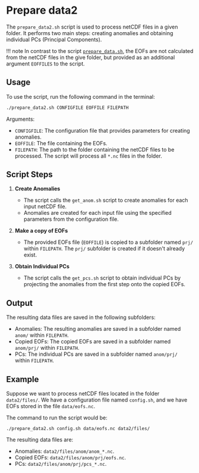 # Prepare data2

The `prepare_data2.sh` script is used to process netCDF files in a given folder. It performs two main steps: creating
anomalies and obtaining individual PCs (Principal Components).

!!! note
    In contrast to the script [`prepare_data.sh`](prepare_data.md), the EOFs are not calculated from the netCDF files in
    the give folder, but provided as an additional argument `EOFFILES` to the script.

## Usage

To use the script, run the following command in the terminal:

```bash
./prepare_data2.sh CONFIGFILE EOFFILE FILEPATH
```

Arguments:

- `CONFIGFILE`: The configuration file that provides parameters for creating anomalies.
- `EOFFILE`: The file containing the EOFs.
- `FILEPATH`: The path to the folder containing the netCDF files to be processed.  The script will process all `*.nc`
  files in the folder.

## Script Steps

1. **Create Anomalies**
    - The script calls the `get_anom.sh` script to create anomalies for each input netCDF file.
    - Anomalies are created for each input file using the specified parameters from the configuration file.

2. **Make a copy of EOFs**
    - The provided EOFs file (`EOFFILE`) is copied to a subfolder named `prj/` within `FILEPATH`. The `prj/` subfolder is created if it doesn't already exist.

3. **Obtain Individual PCs**
    - The script calls the `get_pcs.sh` script to obtain individual PCs by projecting the anomalies from the first step onto the copied EOFs.

## Output

The resulting data files are saved in the following subfolders:

- Anomalies: The resulting anomalies are saved in a subfolder named `anom/` within `FILEPATH`.
- Copied EOFs: The copied EOFs are saved in a subfolder named `anom/prj/` within `FILEPATH`.
- PCs: The individual PCs are saved in a subfolder named `anom/prj/` within `FILEPATH`.

## Example

Suppose we want to process netCDF files located in the folder `data2/files/`. We have a configuration file named `config.sh`, and we have EOFs stored in the file `data/eofs.nc`.

The command to run the script would be:

```shell
./prepare_data2.sh config.sh data/eofs.nc data2/files/
```

The resulting data files are:

- Anomalies: `data2/files/anom/anom_*.nc`.
- Copied EOFs: `data2/files/anom/prj/eofs.nc`.
- PCs: `data2/files/anom/prj/pcs_*.nc`.